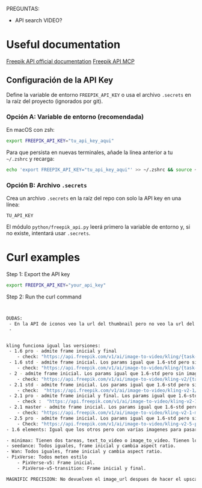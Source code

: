 

PREGUNTAS: 
- API search VIDEO?


# Useful documentation

[Freepik API official documentation](https://docs.freepik.com/introduction)
[Freepik API MCP](https://docs.freepik.com/modelcontextprotocol)

## Configuración de la API Key

Define la variable de entorno `FREEPIK_API_KEY` o usa el archivo `.secrets` en la raíz del proyecto (ignorados por git).

### Opción A: Variable de entorno (recomendada)

En macOS con zsh:

```bash
export FREEPIK_API_KEY="tu_api_key_aqui"
```

Para que persista en nuevas terminales, añade la línea anterior a tu `~/.zshrc` y recarga:

```bash
echo 'export FREEPIK_API_KEY="tu_api_key_aqui"' >> ~/.zshrc && source ~/.zshrc
```

### Opción B: Archivo `.secrets`

Crea un archivo `.secrets` en la raíz del repo con solo la API key en una línea:

```text
TU_API_KEY
```

El módulo `python/freepik_api.py` leerá primero la variable de entorno y, si no existe, intentará usar `.secrets`.


# Curl examples

Step 1: Export the API key

```bash
export FREEPIK_API_KEY="your_api_key"
```

Step 2: Run the curl command

```bash


DUDAS:
 - En la API de iconos veo la url del thumbnail pero no veo la url del icono en sí. ¿Cómo puedo obtener la url del icono?
 - 


kling funciona igual las versiones:
 - 1.6 pro - admite frame inicial y final
    - check: "https://api.freepik.com/v1/ai/image-to-video/kling/{task-id}"
 - 1.6 std - admite frame inicial. Los params igual que 1.6-std pero sin image_tail
    - check: "https://api.freepik.com/v1/ai/image-to-video/kling/{task-id}"
 - 2 - admite frame inicial. Los params igual que 1.6-std pero sin image_tail
    - check: "https://api.freepik.com/v1/ai/image-to-video/kling-v2/{task-id}"
 - 2.1 std - admite frame inicial. Los params igual que 1.6-std pero sin image_tail
    - check:  "https://api.freepik.com/v1/ai/image-to-video/kling-v2-1/{task-id}"
 - 2.1 pro - admite frame inicial y final. Los params igual que 1.6-std
    - check :  "https://api.freepik.com/v1/ai/image-to-video/kling-v2-1/{task-id}"
 - 2.1 master - admite frame inicial. Los params igual que 1.6-std pero sin image_tail
    - check: "https://api.freepik.com/v1/ai/image-to-video/kling-v2-1-master/{task-id}"
 - 2.5 pro - admite frame inicial. Los params igual que 1.6-std pero sin image_tail.
    - Check: "https://api.freepik.com/v1/ai/image-to-video/kling-v2-5-pro/{task-id}"
- 1.6 elements: Igual que los otros pero con varias imagenes para pasarle.

- minimax: Tienen dos tareas, text_to_video o image_to_video. Tienen los mismos params los dos. frame inicial y final.
- seedance: Todos iguales, frame inicial y cambia aspect ratio.
- Wan: Todos iguales, frame inicial y cambia aspect ratio.
- PixVerse: Todos meten estilo
    - PixVerse-v5: Frame inicial.
    - PixVerse-v5-transition: Frame inicial y final.

MAGNIFIC PRECISION: No devuelven el image_url despues de hacer el upscale.
